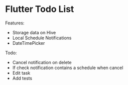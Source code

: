 # Flutter Todo List

Features:
- Storage data on Hive
- Local Schedule Notifications
- DateTimePicker

Todo:
- Cancel notification on delete
- If check notification contains a schedule when cancel
- Edit task
- Add tests
